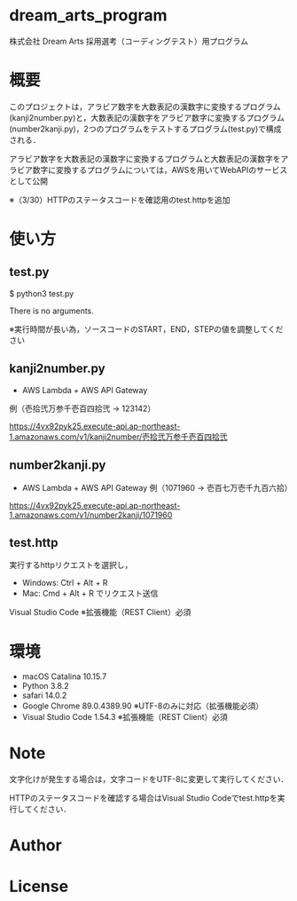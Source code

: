 # dream_arts_program
株式会社 Dream Arts 採用選考（コーディングテスト）用プログラム
# 概要
このプロジェクトは，アラビア数字を大数表記の漢数字に変換するプログラム(kanji2number.py)と，大数表記の漢数字をアラビア数字に変換するプログラム(number2kanji.py)，2つのプログラムをテストするプログラム(test.py)で構成される．

アラビア数字を大数表記の漢数字に変換するプログラムと大数表記の漢数字をアラビア数字に変換するプログラムについては，AWSを用いてWebAPIのサービスとして公開

※（3/30）HTTPのステータスコードを確認用のtest.httpを追加

# 使い方
## test.py

$ python3 test.py

There is no arguments.

※実行時間が長い為，ソースコードのSTART，END，STEPの値を調整してください

## kanji2number.py

- AWS Lambda + AWS API Gateway

 例（壱拾弐万参千壱百四拾弐 → 123142）

<https://4vx92pyk25.execute-api.ap-northeast-1.amazonaws.com/v1/kanji2number/壱拾弐万参千壱百四拾弐>

## number2kanji.py

- AWS Lambda + AWS API Gateway
 例（1071960 → 壱百七万壱千九百六拾）

<https://4vx92pyk25.execute-api.ap-northeast-1.amazonaws.com/v1/number2kanji/1071960>

## test.http
実行するhttpリクエストを選択し，
- Windows: Ctrl + Alt + R
- Mac: Cmd + Alt + R
でリクエスト送信

Visual Studio Code ※拡張機能（REST Client）必須

# 環境
- macOS Catalina 10.15.7
- Python 3.8.2
- safari 14.0.2
- Google Chrome 89.0.4389.90 ※UTF-8のみに対応（拡張機能必須）
- Visual Studio Code 1.54.3  ※拡張機能（REST Client）必須

# Note
文字化けが発生する場合は，文字コードをUTF-8に変更して実行してください．

HTTPのステータスコードを確認する場合はVisual Studio Codeでtest.httpを実行してください．

# Author

# License
